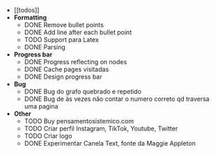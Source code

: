 ---
---

- [[todos]]
- **Formatting**
	- DONE Remove bullet points
	- DONE Add line after each bullet point
	- TODO Support para Latex
	- DONE Parsing []()
- **Progress bar**
	- DONE Progress reflecting on nodes
	- DONE Cache pages visitadas
	- DONE Design progress bar
- **Bug**
	- DONE Bug do grafo quebrado e repetido
	- DONE Bug de às vezes não contar o numero correto qd traversa uma pagina
- **Other**
	- TODO Buy pensamentosistemico.com
	- TODO Criar perfil Instagram, TikTok, Youtube, Twitter
	- TODO Criar logo
	- DONE Experimentar Canela Text, fonte da Maggie Appleton